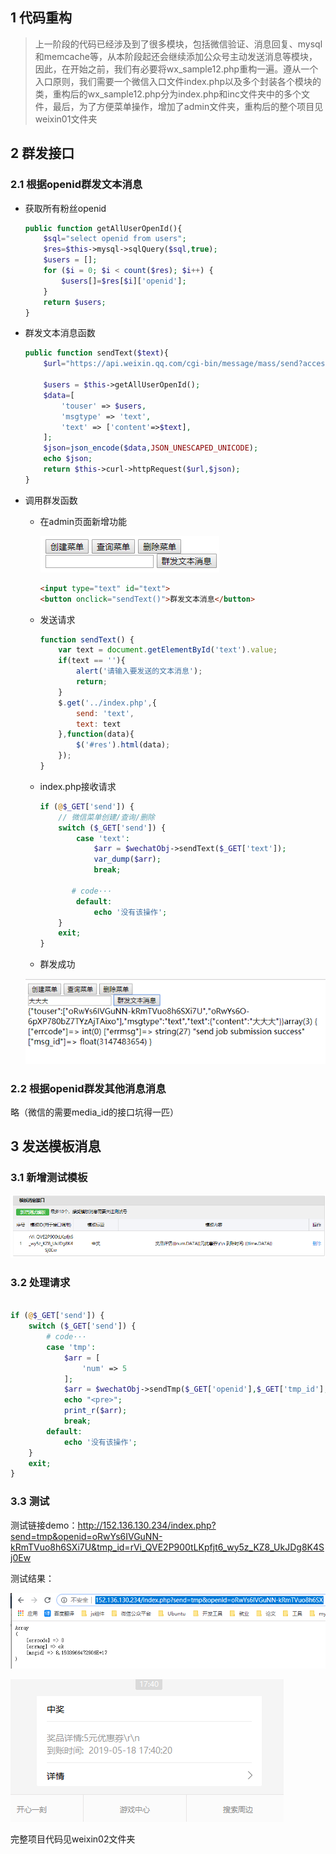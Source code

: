 ## 1  代码重构

>  上一阶段的代码已经涉及到了很多模块，包括微信验证、消息回复、mysql和memcache等，从本阶段起还会继续添加公众号主动发送消息等模块，因此，在开始之前，我们有必要将wx_sample12.php重构一遍。遵从一个入口原则，我们需要一个微信入口文件index.php以及多个封装各个模块的类，重构后的wx_sample12.php分为index.php和inc文件夹中的多个文件，最后，为了方便菜单操作，增加了admin文件夹，重构后的整个项目见weixin01文件夹



## 2  群发接口

### 2.1  根据openid群发文本消息

+ 获取所有粉丝openid

    ```php
    public function getAllUserOpenId(){
        $sql="select openid from users";
        $res=$this->mysql->sqlQuery($sql,true);
        $users = [];
        for ($i = 0; $i < count($res); $i++) {
            $users[]=$res[$i]['openid'];
        }
        return $users;
    }
    ```



+ 群发文本消息函数

    ```php
    public function sendText($text){
        $url="https://api.weixin.qq.com/cgi-bin/message/mass/send?access_token=".$this->getAccessToken();
    
        $users = $this->getAllUserOpenId();
        $data=[
            'touser' => $users,
            'msgtype' => 'text',
            'text' => ['content'=>$text],
        ];
        $json=json_encode($data,JSON_UNESCAPED_UNICODE);
        echo $json;
        return $this->curl->httpRequest($url,$json);
    }
    ```



+ 调用群发函数

    + 在admin页面新增功能

        ![1558169622417](readme.assets/1558169622417.png)

        ```html
        <input type="text" id="text">
        <button onclick="sendText()">群发文本消息</button>
        ```

    + 发送请求

        ```js
        function sendText() {
            var text = document.getElementById('text').value;
            if(text == ''){
                alert('请输入要发送的文本消息');
                return;
            }
            $.get('../index.php',{
                send: 'text',
                text: text
            },function(data){
                $('#res').html(data);
            });
        }
        ```

    + index.php接收请求

        ```php
        if (@$_GET['send']) {
            // 微信菜单创建/查询/删除
            switch ($_GET['send']) {
                case 'text':
                    $arr = $wechatObj->sendText($_GET['text']);
                    var_dump($arr);
                    break;
        
               # code···
                default:
                    echo '没有该操作';
            }
            exit;
        }
        ```

    + 群发成功

    ![1558170376581](readme.assets/1558170376581.png)

### 2.2  根据openid群发其他消息消息

略（微信的需要media_id的接口坑得一匹）



## 3  发送模板消息

### 3.1  新增测试模板

![1558172143791](readme.assets/1558172143791.png)

 

### 3.2  处理请求

```php

if (@$_GET['send']) {
    switch ($_GET['send']) {
        # code···
        case 'tmp':
            $arr = [
                'num' => 5
            ];
            $arr = $wechatObj->sendTmp($_GET['openid'],$_GET['tmp_id'],$arr);
            echo "<pre>";
            print_r($arr);
            break;
        default:
            echo '没有该操作';
    }
    exit;
}
```

### 3.3  测试

测试链接demo：<http://152.136.130.234/index.php?send=tmp&openid=oRwYs6IVGuNN-kRmTVuo8h6SXi7U&tmp_id=rVi_QVE2P900tLKpfjt6_wy5z_KZ8_UkJDg8K4Sj0Ew>

测试结果：

![1558172472768](readme.assets/1558172472768.png)

![1558172492528](readme.assets/1558172492528.png)



完整项目代码见weixin02文件夹







































